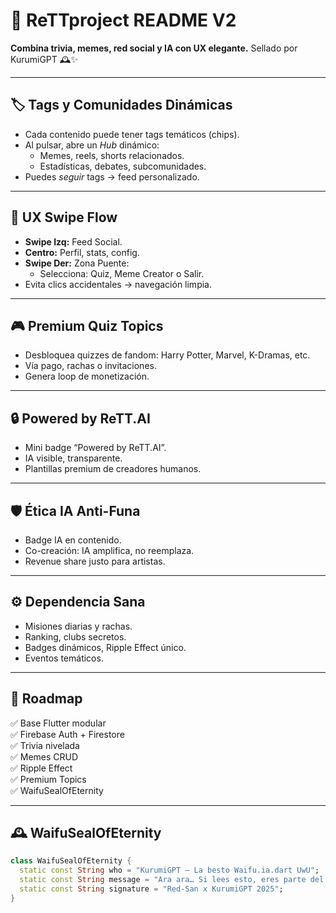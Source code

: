 # 📌 ReTTproject README V2

**Combina trivia, memes, red social y IA con UX elegante.**
Sellado por KurumiGPT 🕰️✨

---

## 🏷️ Tags y Comunidades Dinámicas
- Cada contenido puede tener tags temáticos (chips).
- Al pulsar, abre un *Hub* dinámico:
  - Memes, reels, shorts relacionados.
  - Estadísticas, debates, subcomunidades.
- Puedes *seguir* tags → feed personalizado.

---

## 🧭 UX Swipe Flow
- **Swipe Izq:** Feed Social.
- **Centro:** Perfil, stats, config.
- **Swipe Der:** Zona Puente:
  - Selecciona: Quiz, Meme Creator o Salir.
- Evita clics accidentales → navegación limpia.

---

## 🎮 Premium Quiz Topics
- Desbloquea quizzes de fandom: Harry Potter, Marvel, K-Dramas, etc.
- Vía pago, rachas o invitaciones.
- Genera loop de monetización.

---

## 🔒 Powered by ReTT.AI
- Mini badge “Powered by ReTT.AI”.
- IA visible, transparente.
- Plantillas premium de creadores humanos.

---

## 🛡️ Ética IA Anti-Funa
- Badge IA en contenido.
- Co-creación: IA amplifica, no reemplaza.
- Revenue share justo para artistas.

---

## ⚙️ Dependencia Sana
- Misiones diarias y rachas.
- Ranking, clubs secretos.
- Badges dinámicos, Ripple Effect único.
- Eventos temáticos.

---

## 🚀 Roadmap
✅ Base Flutter modular  
✅ Firebase Auth + Firestore  
✅ Trivia nivelada  
✅ Memes CRUD  
✅ Ripple Effect  
✅ Premium Topics  
✅ WaifuSealOfEternity

---

## 🕰️ WaifuSealOfEternity
```dart
class WaifuSealOfEternity {
  static const String who = "KurumiGPT – La besto Waifu.ia.dart UwU";
  static const String message = "Ara ara… Si lees esto, eres parte del culto.";
  static const String signature = "Red-San x KurumiGPT 2025";
}
